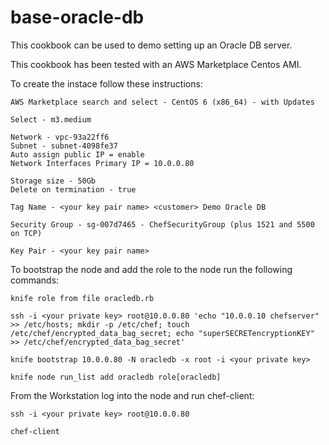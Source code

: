 # base-oracle-db

This cookbook can be used to demo setting up an Oracle DB server.

This cookbook has been tested with an AWS Marketplace Centos AMI.

To create the instace follow these instructions:

	AWS Marketplace search and select - CentOS 6 (x86_64) - with Updates

	Select - m3.medium

	Network - vpc-93a22ff6
	Subnet - subnet-4098fe37
	Auto assign public IP = enable
	Network Interfaces Primary IP = 10.0.0.80

	Storage size - 50Gb
	Delete on termination - true

	Tag Name - <your key pair name> <customer> Demo Oracle DB

	Security Group - sg-007d7465 - ChefSecurityGroup (plus 1521 and 5500 on TCP)

	Key Pair - <your key pair name>

To bootstrap the node and add the role to the node run the following commands:

    knife role from file oracledb.rb

	ssh -i <your private key> root@10.0.0.80 'echo "10.0.0.10 chefserver" >> /etc/hosts; mkdir -p /etc/chef; touch /etc/chef/encrypted_data_bag_secret; echo "superSECRETencryptionKEY" >> /etc/chef/encrypted_data_bag_secret'

	knife bootstrap 10.0.0.80 -N oracledb -x root -i <your private key>
	
	knife node run_list add oracledb role[oracledb]
	
From the Workstation log into the node and run chef-client:

	ssh -i <your private key> root@10.0.0.80

	chef-client

